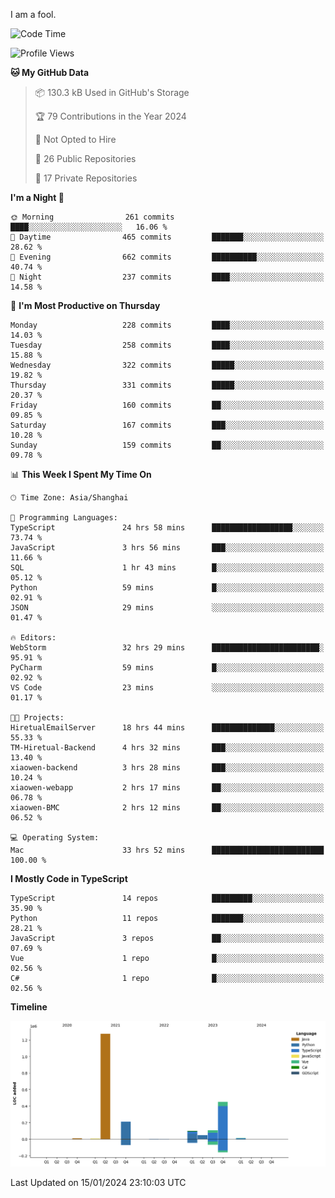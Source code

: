 I am a fool.

<!--START_SECTION:waka-->
![Code Time](http://img.shields.io/badge/Code%20Time-1%2C100%20hrs%2043%20mins-blue)

![Profile Views](http://img.shields.io/badge/Profile%20Views-0-blue)

**🐱 My GitHub Data** 

> 📦 130.3 kB Used in GitHub's Storage 
 > 
> 🏆 79 Contributions in the Year 2024
 > 
> 🚫 Not Opted to Hire
 > 
> 📜 26 Public Repositories 
 > 
> 🔑 17 Private Repositories 
 > 
**I'm a Night 🦉** 

```text
🌞 Morning                261 commits         ████░░░░░░░░░░░░░░░░░░░░░   16.06 % 
🌆 Daytime                465 commits         ███████░░░░░░░░░░░░░░░░░░   28.62 % 
🌃 Evening                662 commits         ██████████░░░░░░░░░░░░░░░   40.74 % 
🌙 Night                  237 commits         ████░░░░░░░░░░░░░░░░░░░░░   14.58 % 
```
📅 **I'm Most Productive on Thursday** 

```text
Monday                   228 commits         ████░░░░░░░░░░░░░░░░░░░░░   14.03 % 
Tuesday                  258 commits         ████░░░░░░░░░░░░░░░░░░░░░   15.88 % 
Wednesday                322 commits         █████░░░░░░░░░░░░░░░░░░░░   19.82 % 
Thursday                 331 commits         █████░░░░░░░░░░░░░░░░░░░░   20.37 % 
Friday                   160 commits         ██░░░░░░░░░░░░░░░░░░░░░░░   09.85 % 
Saturday                 167 commits         ███░░░░░░░░░░░░░░░░░░░░░░   10.28 % 
Sunday                   159 commits         ██░░░░░░░░░░░░░░░░░░░░░░░   09.78 % 
```


📊 **This Week I Spent My Time On** 

```text
🕑︎ Time Zone: Asia/Shanghai

💬 Programming Languages: 
TypeScript               24 hrs 58 mins      ██████████████████░░░░░░░   73.74 % 
JavaScript               3 hrs 56 mins       ███░░░░░░░░░░░░░░░░░░░░░░   11.66 % 
SQL                      1 hr 43 mins        █░░░░░░░░░░░░░░░░░░░░░░░░   05.12 % 
Python                   59 mins             █░░░░░░░░░░░░░░░░░░░░░░░░   02.91 % 
JSON                     29 mins             ░░░░░░░░░░░░░░░░░░░░░░░░░   01.47 % 

🔥 Editors: 
WebStorm                 32 hrs 29 mins      ████████████████████████░   95.91 % 
PyCharm                  59 mins             █░░░░░░░░░░░░░░░░░░░░░░░░   02.92 % 
VS Code                  23 mins             ░░░░░░░░░░░░░░░░░░░░░░░░░   01.17 % 

🐱‍💻 Projects: 
HiretualEmailServer      18 hrs 44 mins      ██████████████░░░░░░░░░░░   55.33 % 
TM-Hiretual-Backend      4 hrs 32 mins       ███░░░░░░░░░░░░░░░░░░░░░░   13.40 % 
xiaowen-backend          3 hrs 28 mins       ███░░░░░░░░░░░░░░░░░░░░░░   10.24 % 
xiaowen-webapp           2 hrs 17 mins       ██░░░░░░░░░░░░░░░░░░░░░░░   06.78 % 
xiaowen-BMC              2 hrs 12 mins       ██░░░░░░░░░░░░░░░░░░░░░░░   06.52 % 

💻 Operating System: 
Mac                      33 hrs 52 mins      █████████████████████████   100.00 % 
```

**I Mostly Code in TypeScript** 

```text
TypeScript               14 repos            █████████░░░░░░░░░░░░░░░░   35.90 % 
Python                   11 repos            ███████░░░░░░░░░░░░░░░░░░   28.21 % 
JavaScript               3 repos             ██░░░░░░░░░░░░░░░░░░░░░░░   07.69 % 
Vue                      1 repo              █░░░░░░░░░░░░░░░░░░░░░░░░   02.56 % 
C#                       1 repo              █░░░░░░░░░░░░░░░░░░░░░░░░   02.56 % 
```



**Timeline**

![Lines of Code chart](https://raw.githubusercontent.com/VeejaLiu/VeejaLiu/master/assets/bar_graph.png)


 Last Updated on 15/01/2024 23:10:03 UTC
<!--END_SECTION:waka-->

